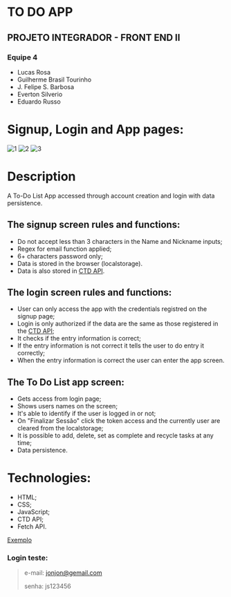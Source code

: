 # TO DO APP
## PROJETO INTEGRADOR - FRONT END II
### Equipe 4
- Lucas Rosa
- Guilherme Brasil Tourinho
- J. Felipe S. Barbosa
- Everton Silverio
- Eduardo Russo

# Signup, Login and App pages:

![1](https://user-images.githubusercontent.com/86390899/161307824-d0e317c3-c236-410e-b130-76235f0af80a.png)
![2](https://user-images.githubusercontent.com/86390899/161307835-3a4012e8-7c07-4d61-9ace-234091ee2ffa.png)
![3](https://user-images.githubusercontent.com/86390899/164068002-f1cb51b9-351f-4808-857a-cf587170c389.png)

# Description

A To-Do List App accessed through account creation and login with data persistence.

## The signup screen rules and functions:
* Do not accept less than 3 characters in the Name and Nickname inputs;
* Regex for email function applied;
* 6+ characters password only;
* Data is stored in the browser (localstorage).
* Data is also stored in [CTD API](https://ctd-todo-api.herokuapp.com/).

## The login screen rules and functions:
* User can only access the app with the credentials registred on the signup page;
* Login is only authorized if the data are the same as those registered in the [CTD API](https://ctd-todo-api.herokuapp.com/);
* It checks if the entry information is correct;
* If the entry information is not correct it tells the user to do entry it correctly;
* When the entry information is correct the user can enter the app screen.

## The To Do List app screen:
* Gets access from login page;
* Shows users names on the screen;
* It's able to identify if the user is logged in or not;
* On "Finalizar Sessão" click the token access and the currently user are cleared from the localstorage;
* It is possible to add, delete, set as complete and recycle tasks at any time;
* Data persistence.

# Technologies:
* HTML;
* CSS;
* JavaScript;
* CTD API;
* Fetch API.


[Exemplo](https://eversilverio.github.io/DH/FrontEnd_II/proj_integrador/index.html)

### Login teste:
> e-mail: jonjon@gemail.com
> 
> senha: js123456
